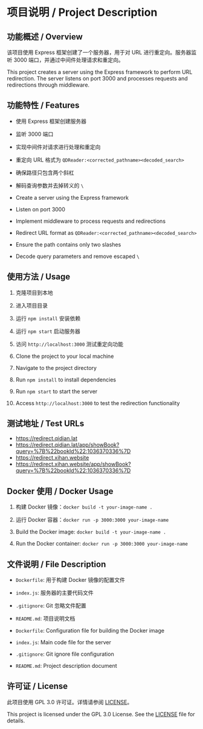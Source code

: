 # 项目说明 / Project Description

## 功能概述 / Overview

该项目使用 Express 框架创建了一个服务器，用于对 URL 进行重定向。服务器监听 3000 端口，并通过中间件处理请求和重定向。

This project creates a server using the Express framework to perform URL redirection. The server listens on port 3000
and processes requests and redirections through middleware.

## 功能特性 / Features

- 使用 Express 框架创建服务器
- 监听 3000 端口
- 实现中间件对请求进行处理和重定向
- 重定向 URL 格式为 `QDReader:<corrected_pathname><decoded_search>`
- 确保路径只包含两个斜杠
- 解码查询参数并去掉转义的 `\`

- Create a server using the Express framework
- Listen on port 3000
- Implement middleware to process requests and redirections
- Redirect URL format as `QDReader:<corrected_pathname><decoded_search>`
- Ensure the path contains only two slashes
- Decode query parameters and remove escaped `\`

## 使用方法 / Usage

1. 克隆项目到本地
2. 进入项目目录
3. 运行 `npm install` 安装依赖
4. 运行 `npm start` 启动服务器
5. 访问 `http://localhost:3000` 测试重定向功能

1. Clone the project to your local machine
2. Navigate to the project directory
3. Run `npm install` to install dependencies
4. Run `npm start` to start the server
5. Access `http://localhost:3000` to test the redirection functionality

## 测试地址 / Test URLs

- https://redirect.qidian.lat
- https://redirect.qidian.lat/app/showBook?query=%7B%22bookId%22:1036370336%7D
- https://redirect.xihan.website
- https://redirect.xihan.website/app/showBook?query=%7B%22bookId%22:1036370336%7D

## Docker 使用 / Docker Usage

1. 构建 Docker 镜像：`docker build -t your-image-name .`
2. 运行 Docker 容器：`docker run -p 3000:3000 your-image-name`

1. Build the Docker image: `docker build -t your-image-name .`
2. Run the Docker container: `docker run -p 3000:3000 your-image-name`

## 文件说明 / File Description

- `Dockerfile`: 用于构建 Docker 镜像的配置文件
- `index.js`: 服务器的主要代码文件
- `.gitignore`: Git 忽略文件配置
- `README.md`: 项目说明文档

- `Dockerfile`: Configuration file for building the Docker image
- `index.js`: Main code file for the server
- `.gitignore`: Git ignore file configuration
- `README.md`: Project description document

## 许可证 / License

此项目使用 GPL 3.0 许可证。详情请参阅 [LICENSE](LICENSE)。

This project is licensed under the GPL 3.0 License. See the [LICENSE](LICENSE) file for details.